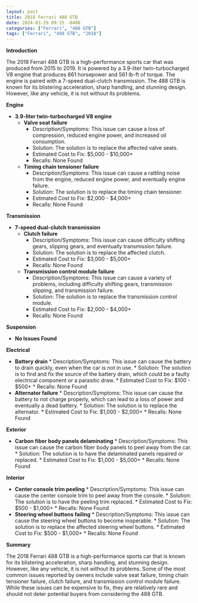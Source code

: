 ```yaml
---
layout: post
title: 2018 Ferrari 488 GTB
date: 2024-03-29 09:35 -0400
categories: ["Ferrari", "488 GTB"]
tags: ["Ferrari", "488 GTB", "2018"]
---
```

**Introduction**

The 2018 Ferrari 488 GTB is a high-performance sports car that was produced from 2015 to 2019. It is powered by a 3.9-liter twin-turbocharged V8 engine that produces 661 horsepower and 561 lb-ft of torque. The engine is paired with a 7-speed dual-clutch transmission. The 488 GTB is known for its blistering acceleration, sharp handling, and stunning design. However, like any vehicle, it is not without its problems.

**Engine**

* **3.9-liter twin-turbocharged V8 engine**
    * **Valve seat failure**
        * Description/Symptoms: This issue can cause a loss of compression, reduced engine power, and increased oil consumption.
        * Solution: The solution is to replace the affected valve seats.
        * Estimated Cost to Fix: $5,000 - $10,000+
        * Recalls: None Found
    * **Timing chain tensioner failure**
        * Description/Symptoms: This issue can cause a rattling noise from the engine, reduced engine power, and eventually engine failure.
        * Solution: The solution is to replace the timing chain tensioner.
        * Estimated Cost to Fix: $2,000 - $4,000+
        * Recalls: None Found

**Transmission**

* **7-speed dual-clutch transmission**
    * **Clutch failure**
        * Description/Symptoms: This issue can cause difficulty shifting gears, slipping gears, and eventually transmission failure.
        * Solution: The solution is to replace the affected clutch.
        * Estimated Cost to Fix: $3,000 - $5,000+
        * Recalls: None Found
    * **Transmission control module failure**
        * Description/Symptoms: This issue can cause a variety of problems, including difficulty shifting gears, transmission slipping, and transmission failure.
        * Solution: The solution is to replace the transmission control module.
        * Estimated Cost to Fix: $2,000 - $4,000+
        * Recalls: None Found

**Suspension**

* **No Issues Found**

**Electrical**

* **Battery drain**
        * Description/Symptoms: This issue can cause the battery to drain quickly, even when the car is not in use.
        * Solution: The solution is to find and fix the source of the battery drain, which could be a faulty electrical component or a parasitic draw.
        * Estimated Cost to Fix: $100 - $500+
        * Recalls: None Found
* **Alternator failure**
        * Description/Symptoms: This issue can cause the battery to not charge properly, which can lead to a loss of power and eventually a dead battery.
        * Solution: The solution is to replace the alternator.
        * Estimated Cost to Fix: $1,000 - $2,000+
        * Recalls: None Found

**Exterior**

* **Carbon fiber body panels delaminating**
        * Description/Symptoms: This issue can cause the carbon fiber body panels to peel away from the car.
        * Solution: The solution is to have the delaminated panels repaired or replaced.
        * Estimated Cost to Fix: $1,000 - $5,000+
        * Recalls: None Found

**Interior**

* **Center console trim peeling**
        * Description/Symptoms: This issue can cause the center console trim to peel away from the console.
        * Solution: The solution is to have the peeling trim replaced.
        * Estimated Cost to Fix: $500 - $1,000+
        * Recalls: None Found
* **Steering wheel buttons failing**
        * Description/Symptoms: This issue can cause the steering wheel buttons to become inoperable.
        * Solution: The solution is to replace the affected steering wheel buttons.
        * Estimated Cost to Fix: $500 - $1,000+
        * Recalls: None Found

**Summary**

The 2018 Ferrari 488 GTB is a high-performance sports car that is known for its blistering acceleration, sharp handling, and stunning design. However, like any vehicle, it is not without its problems. Some of the most common issues reported by owners include valve seat failure, timing chain tensioner failure, clutch failure, and transmission control module failure. While these issues can be expensive to fix, they are relatively rare and should not deter potential buyers from considering the 488 GTB.
